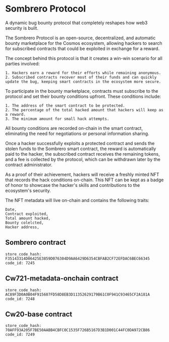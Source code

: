 # Sombrero Protocol

A dynamic bug bounty protocol that completely reshapes how web3 security is built.

The Sombrero Protocol is an open-source, decentralized, and automatic bounty marketplace for the Cosmos ecosystem, allowing hackers to search for subscribed contracts that could be exploited in exchange for a reward.

The concept behind this protocol is that it creates a win-win scenario for all parties involved:

    1. Hackers earn a reward for their efforts while remaining anonymous.
    2. Subscribed contracts recover most of their funds and can quickly update the bug, keeping smart contracts in the ecosystem more secure.

To participate in the bounty marketplace, contracts must subscribe to the protocol and set their bounty conditions upfront. These conditions include:

    1. The address of the smart contract to be protected.
    2. The percentage of the total hacked amount that hackers will keep as a reward.
    3. The minimum amount for small hack attempts.

All bounty conditions are recorded on-chain in the smart contract, eliminating the need for negotiations or personal information sharing.

Once a hacker successfully exploits a protected contract and sends the stolen funds to the Sombrero smart contract, the reward is automatically paid to the hacker, the subscribed contract receives the remaining tokens, and a fee is collected by the protocol, which can be withdrawn later by the contract administrator.

As a proof of their achievement, hackers will receive a freshly minted NFT that records the hack conditions on-chain. This NFT can be kept as a badge of honor to showcase the hacker's skills and contributions to the ecosystem's security.

The NFT metadata will live on-chain and contains the following traits:

    Date,
    Contract exploited,
    Total amount hacked,
    Bounty colelcted,
    Hacker address,

## Sombrero contract

    store_code_hash: F35143314D06425E3859D076304D9AA6429D6354CBFAB2CF72EFDAC6BEC66345
    code_id: 7245

## Cw721-metadata-onchain contract

    store_code_hash: AC89F3D0A0B04F915607FD58D8EB3D11352629179B61C0F941C93465CF2A181A
    code_id: 7248

## Cw20-base contract

    store_code_hash: 70AFF93A205F7BE50AABB4CBFC0C1535F726B5167D3B1D001C44FC0DA972CB86
    code_id: 7249
